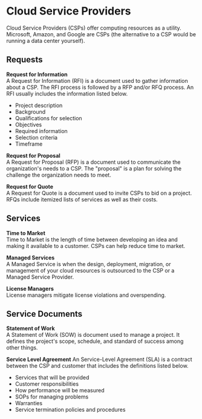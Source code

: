 # Cloud Service Providers
Cloud Service Providers (CSPs) offer computing resources as a utility. Microsoft, Amazon, and Google are CSPs (the alternative to a CSP would be running a data center yourself). 

## Requests
**Request for Information**  
A Request for Information (RFI) is a document used to gather information about a CSP. The RFI process is followed by a RFP and/or RFQ process. An RFI usually includes the information listed below. 
* Project description
* Background
* Qualifications for selection
* Objectives
* Required information
* Selection criteria
* Timeframe

**Request for Proposal**  
A Request for Proposal (RFP) is a document used to communicate the organization's needs to a CSP. The "proposal" is a plan for solving the challenge the organization needs to meet. 

**Request for Quote**  
A Request for Quote is a document used to invite CSPs to bid on a project. RFQs include itemized lists of services as well as their costs. 

## Services
**Time to Market**  
Time to Market is the length of time between developing an idea and making it available to a customer. CSPs can help reduce time to market.

**Managed Services**  
A Managed Service is when the design, deployment, migration, or management of your cloud resources is outsourced to the CSP or a Managed Service Provider. 

**License Managers**  
License managers mitigate license violations and overspending.

## Service Documents
**Statement of Work**   
A Statement of Work (SOW) is document used to manage a project. It defines the project's scope, schedule, and standard of success among other things. 

**Service Level Agreement** 
An Service-Level Agreement (SLA) is a contract between the CSP and customer that includes the definitions listed below.
* Services that will be provided
* Customer responsibilities
* How performance will be measured
* SOPs for managing problems
* Warranties
* Service termination policies and procedures